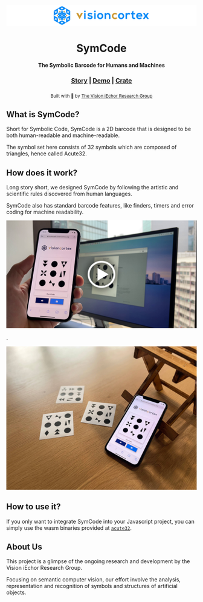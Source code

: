 <div align="center">

  <img src="docs/images/visioniechor-banner.png">
  <h1>SymCode</h1>

  <p>
    <strong>The Symbolic Barcode for Humans and Machines</strong>
  </p>

  <h3>
    <a href="https://www.visioniechor.org/symcode-docs">Story</a>
    <span> | </span>
    <a href="https://symcode.visioniechor.org/">Demo</a>
    <span> | </span>
    <a href="https://crates.io/crates/symcode">Crate</a>
  </h3>
  <sub>Built with 🦀 by <a href="//www.visioniechor.org/">The Vision iEchor Research Group</a></sub>
</div>

## What is SymCode?
Short for Symbolic Code, SymCode is a 2D barcode that is designed to be both human-readable and machine-readable.

The symbol set here consists of 32 symbols which are composed of triangles, hence called Acute32.

## How does it work?
Long story short, we designed SymCode by following the artistic and scientific rules discovered from human languages.

SymCode also has standard barcode features, like finders, timers and error coding for machine readability.

<a href="https://vimeo.com/529877814" target="_blank">
  <img src="docs/images/symcode demo frame.jpg">
</a>

.

<img src="docs/images/symcode cover.jpg">

## How to use it?

If you only want to integrate SymCode into your Javascript project, you can simply use the wasm 
binaries provided at [`acute32`](https://github.com/visioniechor/acute32).

## About Us
This project is a glimpse of the ongoing research and development by the Vision iEchor Research Group.

Focusing on semantic computer vision, our effort involve the analysis, representation and recognition of symbols and structures of artificial objects.
